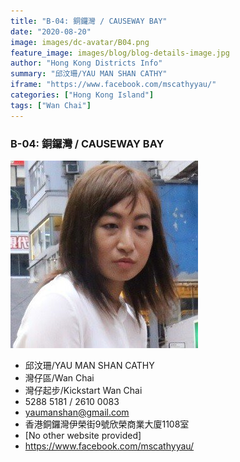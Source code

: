 ```yaml
---
title: "B-04: 銅鑼灣 / CAUSEWAY BAY"
date: "2020-08-20"
image: images/dc-avatar/B04.png
feature_image: images/blog/blog-details-image.jpg
author: "Hong Kong Districts Info"
summary: "邱汶珊/YAU MAN SHAN CATHY"
iframe: "https://www.facebook.com/mscathyyau/"
categories: ["Hong Kong Island"]
tags: ["Wan Chai"]
---
```


### B-04: 銅鑼灣 / CAUSEWAY BAY  
![](/images/dc-avatar/B04.png)  

 - 邱汶珊/YAU MAN SHAN CATHY  
 - 灣仔區/Wan Chai  
 - 灣仔起步/Kickstart Wan Chai  
 - 5288 5181 / 2610 0083  
 - yaumanshan@gmail.com  
 - 香港銅鑼灣伊榮街9號欣榮商業大廈1108室  
 - [No other website provided]  
 - https://www.facebook.com/mscathyyau/
